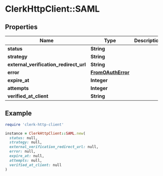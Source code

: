 # ClerkHttpClient::SAML

## Properties

| Name | Type | Description | Notes |
| ---- | ---- | ----------- | ----- |
| **status** | **String** |  |  |
| **strategy** | **String** |  |  |
| **external_verification_redirect_url** | **String** |  |  |
| **error** | [**FromOAuthError**](FromOAuthError.md) |  | [optional] |
| **expire_at** | **Integer** |  |  |
| **attempts** | **Integer** |  |  |
| **verified_at_client** | **String** |  | [optional] |

## Example

```ruby
require 'clerk-http-client'

instance = ClerkHttpClient::SAML.new(
  status: null,
  strategy: null,
  external_verification_redirect_url: null,
  error: null,
  expire_at: null,
  attempts: null,
  verified_at_client: null
)
```


